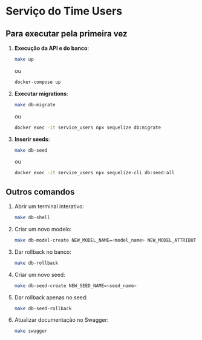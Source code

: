 # Serviço do Time Users

## Para executar pela primeira vez
1. **Execução da API e do banco**:
    ```bash
    make up
    ```
    ou
    ```bash
    docker-compose up
    ```

2. **Executar migrations**:
    ```bash
    make db-migrate
    ```
    ou
    ```bash
    docker exec -it service_users npx sequelize db:migrate
    ```

3. **Inserir seeds**:
    ```bash
    make db-seed
    ```
    ou
    ```bash
    docker exec -it service_users npx sequelize-cli db:seed:all
    ```


## Outros comandos

1. Abrir um terminal interativo:
    ```bash
    make db-shell
    ```

2. Criar um novo modelo:
    ```bash
    make db-model-create NEW_MODEL_NAME=<model_name> NEW_MODEL_ATTRIBUTES=<att1=type,att2=type...>
    ```

3. Dar rollback no banco:
    ```bash
    make db-rollback
    ```

4. Criar um novo seed:
    ```bash
    make db-seed-create NEW_SEED_NAME=<seed_name>
    ```

5. Dar rollback apenas no seed:
    ```bash
    make db-seed-rollback
    ```

6. Atualizar documentação no Swagger:
    ```bash
    make swagger
    ```

